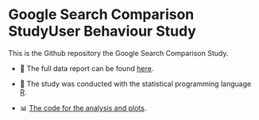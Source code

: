 # Google Search Comparison StudyUser Behaviour Study

This is the Github repository the Google Search Comparison Study.

-   📝 The full data report can be found [here](https://frontpagedata.com/search-engine-comparison).

-   🔨 The study was conducted with the statistical programming language [R](https://www.r-project.org/).

-   📊 [The code for the analysis and plots](https://github.com/frontpagedata/2021-search-engine-comparison/tree/master/rmd).
